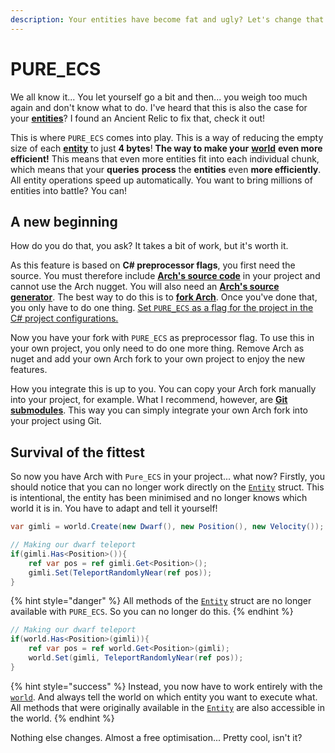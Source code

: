 ```yaml
---
description: Your entities have become fat and ugly? Let's change that!
---
```


# PURE\_ECS

We all know it... You let yourself go a bit and then... you weigh too much again and don't know what to do. I've heard that this is also the case for your [**entities**](../entity.md)? I found an Ancient Relic to fix that, check it out!

This is where `PURE_ECS` comes into play. This is a way of reducing the empty size of each [**entity**](../entity.md) to just **4 bytes**! **The way to make your** [**world**](../world.md) **even more efficient!** This means that even more entities fit into each individual chunk, which means that your **queries** **process** the **entities** even **more efficiently**. All entity operations speed up automatically. You want to bring millions of entities into battle? You can!

## A new beginning

How do you do that, you ask? It takes a bit of work, but it's worth it.&#x20;

As this feature is based on **C# preprocessor flags**, you first need the source. You must therefore include [**Arch's source code**](https://github.com/genaray/Arch/tree/master/src/Arch) in your project and cannot use the Arch nugget. You will also need an [**Arch's source generator**](https://github.com/genaray/Arch/tree/master/src/Arch.SourceGen). The best way to do this is to [**fork Arch**](https://github.com/genaray/Arch/fork). Once you've done that, you only have to do one thing. [Set `PURE_ECS` as a flag for the project in the C# project configurations.](https://www.jetbrains.com/help/rider/Build\_Configurations.html#dgy9hp\_14)

Now you have your fork with `PURE_ECS` as preprocessor flag. To use this in your own project, you only need to do one more thing. Remove Arch as nuget and add your own Arch fork to your own project to enjoy the new features.

How you integrate this is up to you. You can copy your Arch fork manually into your project, for example. What I recommend, however, are [**Git submodules**](https://git-scm.com/book/en/v2/Git-Tools-Submodules). This way you can simply integrate your own Arch fork into your project using Git.

## Survival of the fittest

So now you have Arch with `Pure_ECS` in your project... what now? Firstly, you should notice that you can no longer work directly on the [`Entity`](../entity.md) struct. This is intentional, the entity has been minimised and no longer knows which world it is in. You have to adapt and tell it yourself!

```csharp
var gimli = world.Create(new Dwarf(), new Position(), new Velocity());

// Making our dwarf teleport
if(gimli.Has<Position>()){
    ref var pos = ref gimli.Get<Position>();
    gimli.Set(TeleportRandomlyNear(ref pos));
}
```

{% hint style="danger" %}
All methods of the [`Entity`](../entity.md) struct are no longer available with `PURE_ECS`. So you can no longer do this.
{% endhint %}

```csharp
// Making our dwarf teleport
if(world.Has<Position>(gimli)){
    ref var pos = ref world.Get<Position>(gimli);
    world.Set(gimli, TeleportRandomlyNear(ref pos));
}
```

{% hint style="success" %}
Instead, you now have to work entirely with the [`world`](../world.md). And always tell the world on which entity you want to execute what. All methods that were originally available in the [`Entity`](../entity.md) are also accessible in the world.
{% endhint %}

Nothing else changes. Almost a free optimisation... Pretty cool, isn't it?
